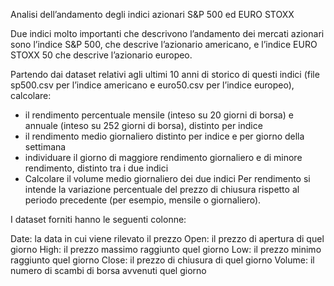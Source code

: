 Analisi dell’andamento degli indici azionari S&P 500 ed EURO STOXX

Due indici molto importanti che descrivono l’andamento dei mercati azionari sono l’indice S&P 500, che descrive l’azionario americano, e l’indice EURO STOXX 50 che descrive l’azionario europeo.

Partendo dai dataset relativi agli ultimi 10 anni di storico di questi indici (file sp500.csv per l’indice americano e euro50.csv per l’indice europeo), calcolare:

- il rendimento percentuale mensile (inteso su 20 giorni di borsa) e annuale (inteso su 252 giorni di borsa), distinto per indice
- il rendimento medio giornaliero distinto per indice e per giorno della settimana
- individuare il giorno di maggiore rendimento giornaliero e di minore rendimento, distinto tra i due indici
- Calcolare il volume medio giornaliero dei due indici
Per rendimento si intende la variazione percentuale del prezzo di chiusura rispetto al periodo precedente (per esempio, mensile o giornaliero).

I dataset forniti hanno le seguenti colonne:

Date: la data in cui viene rilevato il prezzo
Open: il prezzo di apertura di quel giorno
High: il prezzo massimo raggiunto quel giorno
Low: il prezzo minimo raggiunto quel giorno
Close: il prezzo di chiusura di quel giorno
Volume: il numero di scambi di borsa avvenuti quel giorno
